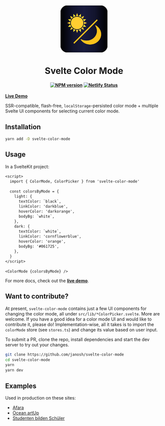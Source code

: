 <p align="center">
  <img src="static/favicon.svg" alt="Svelte Color Mode" height=150>
</p>

<h1 align="center">Svelte Color Mode</h1>

<h4 align="center">

[![NPM version](https://img.shields.io/npm/v/svelte-color-mode?color=blue&logo=NPM)](https://npmjs.com/package/svelte-color-mode)
[![Netlify Status](https://api.netlify.com/api/v1/badges/0238699e-17a8-4423-85de-a5ca30baff0d/deploy-status)](https://app.netlify.com/sites/svelte-color-mode/deploys)

</h4>

**[Live Demo](https://svelte-color-mode.netlify.app)**

SSR-compatible, flash-free, `localStorage`-persisted color mode + multiple Svelte UI components for selecting current color mode.

## Installation

```sh
yarn add -D svelte-color-mode
```

## Usage

In a SvelteKit project:

```svelte
<script>
  import { ColorMode, ColorPicker } from 'svelte-color-mode'

  const colorsByMode = {
    light: {
      textColor: `black`,
      linkColor: 'darkblue',
      hoverColor: 'darkorange',
      bodyBg: `white`,
    },
    dark: {
      textColor: `white`,
      linkColor: 'cornflowerblue',
      hoverColor: 'orange',
      bodyBg: '#061725',
    },
  }
</script>

<ColorMode {colorsByMode} />
```

For more docs, check out the **[live demo](https://svelte-color-mode.netlify.app)**.

## Want to contribute?

At present, `svelte-color-mode` contains just a few UI components for changing the color mode, all under `src/lib/*ColorPicker.svelte`. More are welcome. If you have a good idea for a color mode UI and would like to contribute it, please do! Implementation-wise, all it takes is to import the `colorMode` store (see `stores.ts`) and change its value based on user input.

To submit a PR, clone the repo, install dependencies and start the dev server to try out your changes.

```sh
git clone https://github.com/janosh/svelte-color-mode
cd svelte-color-mode
yarn
yarn dev
```

## Examples

Used in production on these sites:

- [Afara](https://afara.foundation)
- [Ocean artUp](https://ocean-artup.eu)
- [Studenten bilden Schüler](https://studenten-bilden-schueler.de)
